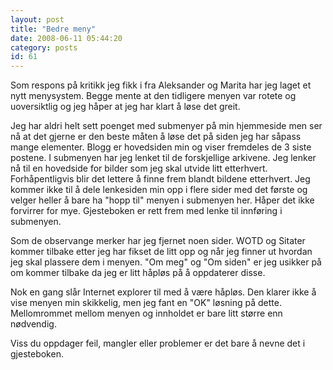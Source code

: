 ```yaml
---
layout: post
title: "Bedre meny"
date: 2008-06-11 05:44:20
category: posts
id: 61
---
```

Som respons på kritikk jeg fikk i fra Aleksander og Marita har jeg laget et nytt menysystem. Begge mente at den tidligere menyen var rotete og uoversiktlig og jeg håper at jeg har klart å løse det greit. 

Jeg har aldri helt sett poenget med submenyer på min hjemmeside men ser nå at det gjerne er den beste måten å løse det på siden jeg har såpass mange elementer. Blogg er hovedsiden min og viser fremdeles de 3 siste postene. I submenyen har jeg lenket til de forskjellige arkivene. Jeg lenker nå til en hovedside for bilder som jeg skal utvide litt etterhvert. Forhåpentligvis blir det lettere å finne frem blandt bildene etterhvert. Jeg kommer ikke til å dele lenkesiden min opp i flere sider med det første og velger heller å bare ha "hopp til" menyen i submenyen her. Håper det ikke forvirrer for mye. Gjesteboken er rett frem med lenke til innføring i submenyen.

Som de observange merker har jeg fjernet noen sider. WOTD og Sitater kommer tilbake etter jeg har fikset de litt opp og når jeg finner ut hvordan jeg skal plassere dem i menyen. "Om meg" og "Om siden" er jeg usikker på om kommer tilbake da jeg er litt håpløs på å oppdaterer disse.

Nok en gang slår Internet explorer til med å være håpløs. Den klarer ikke å vise menyen min skikkelig, men jeg fant en "OK" løsning på dette. Mellomrommet mellom menyen og innholdet er bare litt større enn nødvendig.

Viss du oppdager feil, mangler eller problemer er det bare å nevne det i gjesteboken.